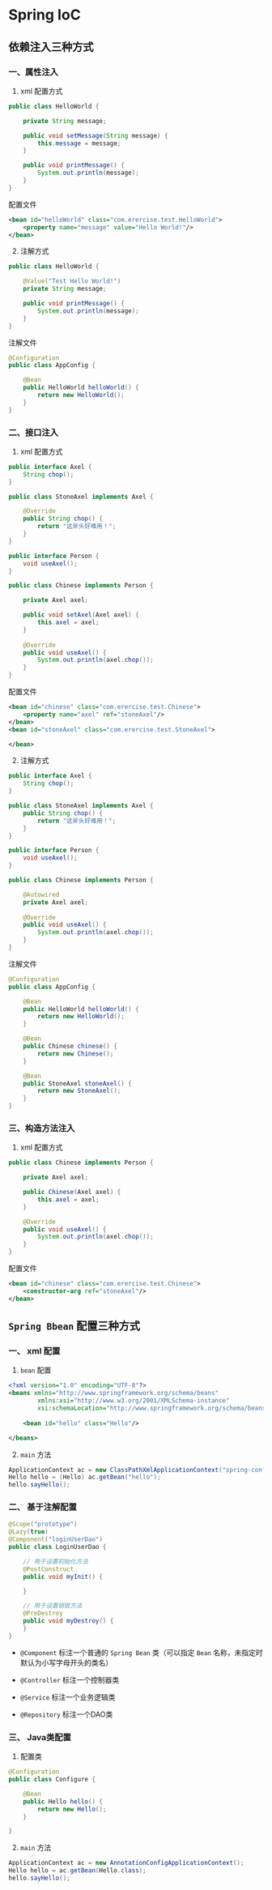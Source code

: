 # Spring IoC

## 依赖注入三种方式

###  **一、属性注入**

1. xml 配置方式

```java
public class HelloWorld {

    private String message;

    public void setMessage(String message) {
        this.message = message;
    }

    public void printMessage() {
        System.out.println(message);
    }
}
```

配置文件

```XML
<bean id="helloWorld" class="com.erercise.test.HelloWorld">
    <property name="message" value="Hello World!"/>
</bean>
```

2. 注解方式

```java
public class HelloWorld {

    @Value("Test Hello World!")
    private String message;

    public void printMessage() {
        System.out.println(message);
    }
}
```

注解文件
```java
@Configuration
public class AppConfig {

    @Bean
    public HelloWorld helloWorld() {
        return new HelloWorld();
    }
}
```

### 二、接口注入

1. xml 配置方式

```java
public interface Axel {
    String chop();
}

public class StoneAxel implements Axel {

    @Override
    public String chop() {
        return "这斧头好难用！";
    }
}
```

```java
public interface Person {
    void useAxel();
}

public class Chinese implements Person {

    private Axel axel;

    public void setAxel(Axel axel) {
        this.axel = axel;
    }
    
    @Override
    public void useAxel() {
        System.out.println(axel.chop());
    }
}
```

配置文件
```xml
<bean id="chinese" class="com.erercise.test.Chinese">
    <property name="axel" ref="stoneAxel"/>
</bean>
<bean id="stoneAxel" class="com.erercise.test.StoneAxel">

</bean>
```

2. 注解方式

```java
public interface Axel {
    String chop();
}

public class StoneAxel implements Axel {
    public String chop() {
        return "这斧头好难用！";
    }
}

public interface Person {
    void useAxel();
}

public class Chinese implements Person {

    @Autowired
    private Axel axel;
    
    @Override
    public void useAxel() {
        System.out.println(axel.chop());
    }
}
```

注解文件

```java
@Configuration
public class AppConfig {

    @Bean
    public HelloWorld helloWorld() {
        return new HelloWorld();
    }

    @Bean
    public Chinese chinese() {
        return new Chinese();
    }

    @Bean
    public StoneAxel stoneAxel() {
        return new StoneAxel();
    }
}
```

### 三、构造方法注入

1. xml 配置方式

```java
public class Chinese implements Person {

    private Axel axel;

    public Chinese(Axel axel) {
        this.axel = axel;
    }

    @Override
    public void useAxel() {
        System.out.println(axel.chop());
    }
}
```

配置文件 

```xml
<bean id="chinese" class="com.erercise.test.Chinese">
    <constructor-arg ref="stoneAxel"/>
</bean>
```

## `Spring Bbean` 配置三种方式

### 一、 xml 配置

1. `bean` 配置
```xml
<?xml version="1.0" encoding="UTF-8"?>
<beans xmlns="http://www.springframework.org/schema/beans"
        xmlns:xsi="http://www.w3.org/2001/XMLSchema-instance"
        xsi:schemaLocation="http://www.springframework.org/schema/beans http://www.springframework.org/schema/beans/spring-beans.xsd">
    
    <bean id="hello" class="Hello"/>

</beans>
```

2. `main` 方法
```java
ApplicationContext ac = new ClassPathXmlApplicationContext("spring-config.xml");
Hello hello = (Hello) ac.getBean("hello");
hello.sayHello();
```

### 二、 基于注解配置

```java
@Scope("prototype")   
@Lazy(true)   
@Component("loginUserDao")   
public class LoginUserDao {   

    // 用于设置初始化方法   
    @PostConstruct  
    public void myInit() {   

    }   

    // 用于设置销毁方法   
    @PreDestroy  
    public void myDestroy() {   
    }   
}   
```

* `@Component` 标注一个普通的 `Spring Bean` 类（可以指定 `Bean` 名称，未指定时默认为小写字母开头的类名）

* `@Controller` 标注一个控制器类

* `@Service` 标注一个业务逻辑类

* `@Repository` 标注一个DAO类

### 三、 Java类配置

1. 配置类

```java
@Configuration
public class Configure {

    @Bean
    public Hello hello() {
        return new Hello();
    }

}
```

2. `main` 方法

```java
ApplicationContext ac = new AnnotationConfigApplicationContext();
Hello hello = ac.getBean(Hello.class);
hello.sayHello();
```
